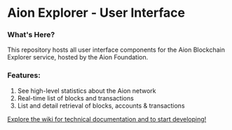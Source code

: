 # Aion Explorer - User Interface

### What's Here?

This repository hosts all user interface components for the Aion Blockchain Explorer service, hosted by the Aion Foundation.

### Features:

1. See high-level statistics about the Aion network
2. Real-time list of blocks and transactions
3. List and detail retrieval of blocks, accounts & transactions

[Explore the wiki for technical documentation and to start developing!](https://github.com/aionnetwork/aion_explorer/wiki)
